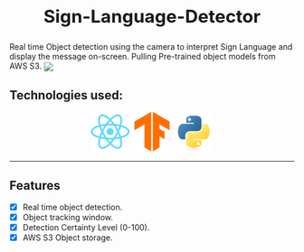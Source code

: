 ## **<h2 align="center">Sign-Language-Detector</h2>**
Real time Object detection using the camera to interpret Sign Language and display the message on-screen. Pulling Pre-trained object models from AWS S3.
<img src="https://github.com/ziasyed2000/Sign-Language-Detector/blob/main/detection.gif" align="center" />

## Technologies used:
<p align="center">
<img src="https://github.com/devicons/devicon/blob/master/icons/react/react-original.svg" width="70" height="70"/>
<img src="https://github.com/devicons/devicon/blob/master/icons/tensorflow/tensorflow-original.svg" alt="css3" width="70" height="70"/>
<img src="https://github.com/devicons/devicon/blob/master/icons/python/python-original.svg" alt="javascript" width="70" height="70"/>
</p>

---

## Features
- [x] Real time object detection.
- [x] Object tracking window.
- [x] Detection Certainty Level (0-100).
- [x] AWS S3 Object storage.
